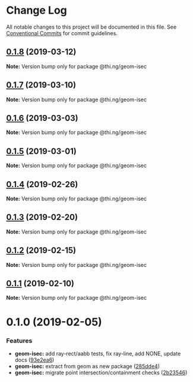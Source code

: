 # Change Log

All notable changes to this project will be documented in this file.
See [Conventional Commits](https://conventionalcommits.org) for commit guidelines.

## [0.1.8](https://github.com/thi-ng/umbrella/compare/@thi.ng/geom-isec@0.1.7...@thi.ng/geom-isec@0.1.8) (2019-03-12)

**Note:** Version bump only for package @thi.ng/geom-isec





## [0.1.7](https://github.com/thi-ng/umbrella/compare/@thi.ng/geom-isec@0.1.6...@thi.ng/geom-isec@0.1.7) (2019-03-10)

**Note:** Version bump only for package @thi.ng/geom-isec





## [0.1.6](https://github.com/thi-ng/umbrella/compare/@thi.ng/geom-isec@0.1.5...@thi.ng/geom-isec@0.1.6) (2019-03-03)

**Note:** Version bump only for package @thi.ng/geom-isec





## [0.1.5](https://github.com/thi-ng/umbrella/compare/@thi.ng/geom-isec@0.1.4...@thi.ng/geom-isec@0.1.5) (2019-03-01)

**Note:** Version bump only for package @thi.ng/geom-isec





## [0.1.4](https://github.com/thi-ng/umbrella/compare/@thi.ng/geom-isec@0.1.3...@thi.ng/geom-isec@0.1.4) (2019-02-26)

**Note:** Version bump only for package @thi.ng/geom-isec





## [0.1.3](https://github.com/thi-ng/umbrella/compare/@thi.ng/geom-isec@0.1.2...@thi.ng/geom-isec@0.1.3) (2019-02-20)

**Note:** Version bump only for package @thi.ng/geom-isec





## [0.1.2](https://github.com/thi-ng/umbrella/compare/@thi.ng/geom-isec@0.1.1...@thi.ng/geom-isec@0.1.2) (2019-02-15)

**Note:** Version bump only for package @thi.ng/geom-isec





## [0.1.1](https://github.com/thi-ng/umbrella/compare/@thi.ng/geom-isec@0.1.0...@thi.ng/geom-isec@0.1.1) (2019-02-10)

**Note:** Version bump only for package @thi.ng/geom-isec





# 0.1.0 (2019-02-05)


### Features

* **geom-isec:** add ray-rect/aabb tests, fix ray-line, add NONE, update docs ([93e2ea6](https://github.com/thi-ng/umbrella/commit/93e2ea6))
* **geom-isec:** extract from geom as new package ([285dde4](https://github.com/thi-ng/umbrella/commit/285dde4))
* **geom-isec:** migrate point intersection/containment checks ([2b23546](https://github.com/thi-ng/umbrella/commit/2b23546))

